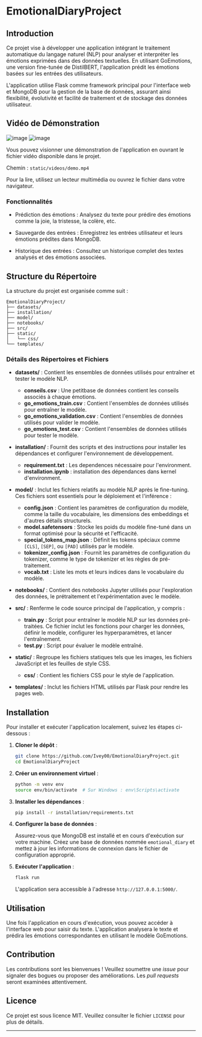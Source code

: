 # EmotionalDiaryProject

## Introduction

Ce projet vise à développer une application intégrant le traitement automatique du langage naturel (NLP) pour analyser et interpréter les émotions exprimées dans des données textuelles. En utilisant GoEmotions, une version fine-tunée de DistilBERT, l'application prédit les émotions basées sur les entrées des utilisateurs.

L'application utilise Flask comme framework principal pour l'interface web et MongoDB pour la gestion de la base de données, assurant ainsi flexibilité, évolutivité et facilité de traitement et de stockage des données utilisateur.

## Vidéo de Démonstration
![image](https://github.com/user-attachments/assets/44c0dd12-fa72-46d8-975d-7ce0f8e44243)
![image](https://github.com/user-attachments/assets/ad179d9c-585e-43b2-a8fc-5b3979bd2bd3)

Vous pouvez visionner une démonstration de l'application en ouvrant le fichier vidéo disponible dans le projet.

Chemin : `static/videos/demo.mp4`

Pour la lire, utilisez un lecteur multimédia ou ouvrez le fichier dans votre navigateur.

### Fonctionnalités

- Prédiction des émotions : Analysez du texte pour prédire des émotions comme la joie, la tristesse, la colère, etc.

- Sauvegarde des entrées : Enregistrez les entrées utilisateur et leurs émotions prédites dans MongoDB.

- Historique des entrées : Consultez un historique complet des textes analysés et des émotions associées.

## Structure du Répertoire

La structure du projet est organisée comme suit :

```
EmotionalDiaryProject/
├── datasets/
├── installation/
├── model/
├── notebooks/
├── src/
├── static/
│   └── css/
└── templates/
```

### Détails des Répertoires et Fichiers

- **datasets/** : Contient les ensembles de données utilisés pour entraîner et tester le modèle NLP.
  - **conseils.csv** : Une petitbase de données contient les conseils associés à chaque émotions.
  - **go_emotions_train.csv** : Contient l'ensembles de données utilisés pour entraîner le modèle.
  - **go_emotions_validation.csv** : Contient l'ensembles de données utilisés pour valider le modèle.
  - **go_emotions_test.csv** : Contient l'ensembles de données utilisés pour tester le modèle.

- **installation/** : Fournit des scripts et des instructions pour installer les dépendances et configurer l'environnement de développement.
  - **requirement.txt** : Les dependences nécessaire pour l'environment.
  - **installation.ipynb** : installation des dépendances dans kernel d'environment.
  
- **model/** : Inclut les fichiers relatifs au modèle NLP après le fine-tuning. Ces fichiers sont essentiels pour le déploiement et l'inférence :
  - **config.json** : Contient les paramètres de configuration du modèle, comme la taille du vocabulaire, les dimensions des embeddings et d'autres détails structurels.
  - **model.safetensors** : Stocke les poids du modèle fine-tuné dans un format optimisé pour la sécurité et l'efficacité.
  - **special_tokens_map.json** : Définit les tokens spéciaux comme `[CLS]`, `[SEP]`, ou `[PAD]` utilisés par le modèle.
  - **tokenizer_config.json** : Fournit les paramètres de configuration du tokenizer, comme le type de tokenizer et les règles de pré-traitement.
  - **vocab.txt** : Liste les mots et leurs indices dans le vocabulaire du modèle.

- **notebooks/** : Contient des notebooks Jupyter utilisés pour l'exploration des données, le prétraitement et l'expérimentation avec le modèle.

- **src/** : Renferme le code source principal de l'application, y compris :
  - **train.py** : Script pour entraîner le modèle NLP sur les données pré-traitées. Ce fichier inclut les fonctions pour charger les données, définir le modèle, configurer les hyperparamètres, et lancer l'entraînement.
  - **test.py** : Script pour évaluer le modèle entraîné.

- **static/** : Regroupe les fichiers statiques tels que les images, les fichiers JavaScript et les feuilles de style CSS.
  - **css/** : Contient les fichiers CSS pour le style de l'application.

- **templates/** : Inclut les fichiers HTML utilisés par Flask pour rendre les pages web.

## Installation

Pour installer et exécuter l'application localement, suivez les étapes ci-dessous :

1. **Cloner le dépôt** :

   ```bash
   git clone https://github.com/Ivey00/EmotionalDiaryProject.git
   cd EmotionalDiaryProject
   ```

2. **Créer un environnement virtuel** :

   ```bash
   python -m venv env
   source env/bin/activate  # Sur Windows : env\Scripts\activate
   ```

3. **Installer les dépendances** :

   ```bash
   pip install -r installation/requirements.txt
   ```

4. **Configurer la base de données** :

   Assurez-vous que MongoDB est installé et en cours d'exécution sur votre machine. Créez une base de données nommée `emotional_diary` et mettez à jour les informations de connexion dans le fichier de configuration approprié.

5. **Exécuter l'application** :

   ```bash
   flask run
   ```

   L'application sera accessible à l'adresse `http://127.0.0.1:5000/`.

## Utilisation

Une fois l'application en cours d'exécution, vous pouvez accéder à l'interface web pour saisir du texte. L'application analysera le texte et prédira les émotions correspondantes en utilisant le modèle GoEmotions.

## Contribution

Les contributions sont les bienvenues ! Veuillez soumettre une *issue* pour signaler des bogues ou proposer des améliorations. Les *pull requests* seront examinées attentivement.

## Licence

Ce projet est sous licence MIT. Veuillez consulter le fichier `LICENSE` pour plus de détails.

---

